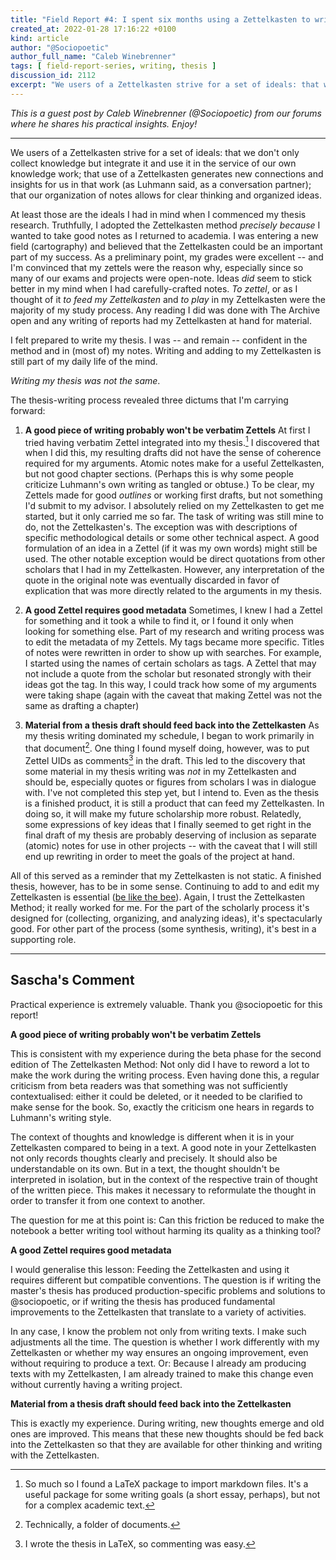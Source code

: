 ```yaml
---
title: "Field Report #4: I spent six months using a Zettelkasten to write my thesis. Here's what I learned"
created_at: 2022-01-28 17:16:22 +0100
kind: article
author: "@Sociopoetic"
author_full_name: "Caleb Winebrenner"
tags: [ field-report-series, writing, thesis ]
discussion_id: 2112
excerpt: "We users of a Zettelkasten strive for a set of ideals: that we don't only collect knowledge but integrate it and use it in the service of our own knowledge work; that use of a Zettelkasten generates new connections and insights for us in that work (as Luhmann said, as a conversation partner); that our organization of notes allows for clear thinking and organized ideas."
---
```


*This is a guest post by Caleb Winebrenner (@Sociopoetic) from our forums where he shares his practical insights. Enjoy!*

---

We users of a Zettelkasten strive for a set of ideals: that we don't only collect knowledge but integrate it and use it in the service of our own knowledge work; that use of a Zettelkasten generates new connections and insights for us in that work (as Luhmann said, as a conversation partner); that our organization of notes allows for clear thinking and organized ideas.

At least those are the ideals I had in mind when I commenced my thesis research. Truthfully, I adopted the Zettelkasten method *precisely because* I wanted to take good notes as I returned to academia. I was entering a new field (cartography) and believed that the Zettelkasten could be an important part of my success. As a preliminary point, my grades were excellent -- and I'm convinced that my zettels were the reason why, especially since so many of our exams and projects were open-note. Ideas *did* seem to stick better in my mind when I had carefully-crafted notes. *To zettel*, or as I thought of it *to feed my Zettelkasten* and *to play* in my Zettelkasten were the majority of my study process. Any reading I did was done with The Archive open and any writing of reports had my Zettelkasten at hand for material.

I felt prepared to write my thesis. I was -- and remain -- confident in the method and in (most of) my notes. Writing and adding to my Zettelkasten is still part of my daily life of the mind.

*Writing my thesis was not the same*.

The thesis-writing process revealed three dictums that I'm carrying forward:

1. **A good piece of writing probably won't be verbatim Zettels**
    At first I tried having verbatim Zettel integrated into my thesis.[^1] I discovered that when I did this, my resulting drafts did not have the sense of coherence required for my arguments. Atomic notes make for a useful Zettelkasten, but not good chapter sections. (Perhaps this is why some people criticize Luhmann's own writing as tangled or obtuse.) To be clear, my Zettels made for good *outlines* or working first drafts, but not something I'd submit to my advisor. I absolutely relied on my Zettelkasten to get me started, but it only carried me so far. The task of writing was still mine to do, not the Zettelkasten's. The exception was with descriptions of specific methodological details or some other technical aspect. A good formulation of an idea in a Zettel (if it was my own words) might still be used. The other notable exception would be direct quotations from other scholars that I had in my Zettelkasten. However, any interpretation of the quote in the original note was eventually discarded in favor of explication that was more directly related to the arguments in my thesis.

2. **A good Zettel requires good metadata**
    Sometimes, I knew I had a Zettel for something and it took a while to find it, or I found it only when looking for something else. Part of my research and writing process was to edit the metadata of my Zettels. My tags became more specific. Titles of notes were rewritten in order to show up with searches. For example, I started using the names of certain scholars as tags. A Zettel that may not include a quote from the scholar but resonated strongly with their ideas got the tag. In this way, I could track how some of my arguments were taking shape (again with the caveat that making Zettel was not the same as drafting a chapter)

3. **Material from a thesis draft should feed back into the Zettelkasten**
    As my thesis writing dominated my schedule, I began to work primarily in that document[^2]. One thing I found myself doing, however, was to put Zettel UIDs as comments[^3] in the draft. This led to the discovery that some material in my thesis writing was *not* in my Zettelkasten and should be, especially quotes or figures from scholars I was in dialogue with. I've not completed this step yet, but I intend to. Even as the thesis is a finished product, it is still a product that can feed my Zettelkasten. In doing so, it will make my future scholarship more robust. Relatedly, some expressions of key ideas that I finally seemed to get right in the final draft of my thesis are probably deserving of inclusion as separate (atomic) notes for use in other projects -- with the caveat that I will still end up rewriting in order to meet the goals of the project at hand.

All of this served as a reminder that my Zettelkasten is not static. A finished thesis, however, has to be in some sense. Continuing to add to and edit my Zettelkasten is essential ([be like the bee](https://forum.zettelkasten.de/discussion/1693/ant-spider-bee)). Again, I trust the Zettelkasten Method; it really worked for me. For the part of the scholarly process it's designed for (collecting, organizing, and analyzing ideas), it's spectacularly good. For other part of the process (some synthesis, writing), it's best in a supporting role.

[^1]: So much so I found a LaTeX package to import markdown files. It's a useful package for some writing goals (a short essay, perhaps), but not for a complex academic text.
[^2]: Technically, a folder of documents.
[^3]: I wrote the thesis in LaTeX, so commenting was easy.

----

## Sascha's Comment

Practical experience is extremely valuable. Thank you @sociopoetic for this report!

**A good piece of writing probably won't be verbatim Zettels**

This is consistent with my experience during the beta phase for the second edition of The Zettelkasten Method: Not only did I have to reword a lot to make the work during the writing process. Even having done this, a regular criticism from beta readers was that something was not sufficiently contextualised: either it could be deleted, or it needed to be clarified to make sense for the book. So, exactly the criticism one hears in regards to Luhmann's writing style.

The context of thoughts and knowledge is different when it is in your Zettelkasten compared to being in a text. A good note in your Zettelkasten not only records thoughts clearly and precisely. It should also be understandable on its own. But in a text, the thought shouldn't be interpreted in isolation, but in the context of the respective train of thought of the written piece. This makes it necessary to reformulate the thought in order to transfer it from one context to another.

The question for me at this point is: Can this friction be reduced to make the notebook a better writing tool without harming its quality as a thinking tool?

**A good Zettel requires good metadata**

I would generalise this lesson: Feeding the Zettelkasten and using it requires different but compatible conventions. The question is if writing the master's thesis has produced production-specific problems and solutions to @sociopoetic, or if writing the thesis has produced fundamental improvements to the Zettelkasten that translate to a variety of activities.

In any case, I know the problem not only from writing texts. I make such adjustments all the time. The question is whether I work differently with my Zettelkasten or whether my way ensures an ongoing improvement, even without requiring to produce a text. Or: Because I already am producing texts with my Zettelkasten, I am already trained to make this change even without currently having a writing project.

**Material from a thesis draft should feed back into the Zettelkasten**

This is exactly my experience. During writing, new thoughts emerge and old ones are improved. This means that these new thoughts should be fed back into the Zettelkasten so that they are available for other thinking and writing with the Zettelkasten.
